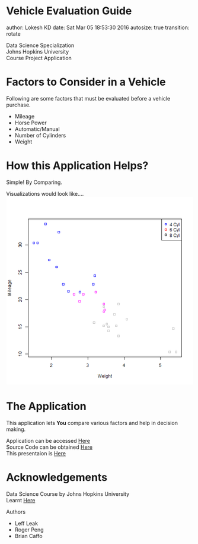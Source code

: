 Vehicle Evaluation Guide
========================================================
author: Lokesh KD
date: Sat Mar 05 18:53:30 2016
autosize: true
transition: rotate

Data Science Specialization   
Johns Hopkins University   
Course Project Application


Factors to Consider in a Vehicle
========================================================

Following are some factors that must be evaluated before a vehicle purchase.

- Mileage
- Horse Power
- Automatic/Manual
- Number of Cylinders
- Weight   



How this Application Helps?
========================================================
Simple! By Comparing.

Visualizations would look like....
![plot of chunk unnamed-chunk-1](Vehicle_guide-figure/unnamed-chunk-1-1.png)

The Application
========================================================
This application lets **You** compare various factors and help in decision making.   

Application can be accessed [Here](http://shinyapps.io)   
Source Code can be obtained [Here](http://github.com/LokeshKD/DDP)   
This presentaion is [Here](http://lokeshkd.github.io/DDP/DDP_Pres/Vehicle_guide.html)    

Acknowledgements
========================================================
Data Science Course by Johns Hopkins University   
Learnt [Here](https://www.coursera.org/specializations/jhu-data-science)

Authors
  - Leff Leak   
  - Roger Peng   
  - Brian Caffo   

